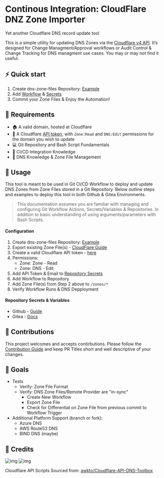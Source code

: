 # Continous Integration: CloudFlare DNZ Zone Importer

Yet another Cloudflare DNS record update tool

This is a simple utility for updating DNS Zones via the [Cloudflare v4 API](https://api.cloudflare.com/). It’s designed for Change Managment/Approval workflows or Audit Control & Change Tracking for DNS managment use cases. You may or may not find it useful.

## :zap: Quick start

1. Create dns-zone-files Repository: [Example](https://github.com/UpInSmoke-FC/example-dns-zone-files)
1. Add [Workflow](../examples/workflows/update-dns.yml) & [Secrets](#repository-secrets--variables)
1. Commit your Zone Files & Enjoy the Automation!

## :toolbox: Requirements

- :house: A valid domain, hosted at Cloudflare
- :closed_lock_with_key: A Cloudflare [API token](https://dash.cloudflare.com/profile/api-tokens), with `Zone:Read` and `DNS:Edit` permissions for the domain you wish to update
- :computer: Git Repository and Bash Script Fundamentals
- :electric_plug: CI/CD Integration Knowledge
- :signal_strength: DNS Knowledge & Zone File Management

## :rocket: Usage

This tool is meant to be used in Git CI/CD Workflow to deploy and update DNS Zones from Zone Files stored in a Git Repository. Below outline steps and examples to deploy this tool in both Github & Gitea Environments.

> This documentation assumes you are familiar with managing and configuring Git Workflow Actions, Secrets/Variables & Repositories. In addition to basic understanding of using arguments/parameters with Bash Scripts.

#### Configuration

1. Create dns-zone-files Repository: [Example](https://github.com/UpInSmoke-FC/example-dns-zone-files)
1. Export existing Zone File(s) - [CloudFlare Guide](https://developers.cloudflare.com/dns/manage-dns-records/how-to/import-and-export/#export-records)
1. Create a valid Cloudflare API token - [here](https://dash.cloudflare.com/profile/api-tokens)
1. Permissions:
    - Zone: Zone - Read
    - Zone: DNS - Edit
1. Add API Token & Email to [Repository Secrets](#repository-secrets--variables)
1. Add Workflow to Repository
1. Add Zone File(s) from Step 2 above to `/zones/*`
1. Verify Workflow Runs & DNS Depployment

#### Repository Secrets & Variables
- Github - [Guide](https://docs.github.com/en/actions/security-guides/using-secrets-in-github-actions)
- Gitea - [Docs](https://docs.gitea.com/usage/secrets)


## :repeat: Contributions 

This project welcomes and accepts contirbutions. Please follow the [Contribution Guide]() and keep PR Titles short and well descriptive of your changes.

## :dart: Goals
- Tests
  - Verify: Zone File Format
  - Verify: DNS Zone Files/Remote Provider are "in-sync"
    - Create New Workflow
    - Export Zone File
    - Check for Differential on Zone File from previous commit to Workflow Trigger
- Additional Platform Support (branch or fork): 
  - Azure DNS 
  - AWS Route53 DNS
  - BIND DNS (maybe)

## :bookmark: Credits
![img](https://avatars.githubusercontent.com/u/90076873?size=64)
![img](https://avatars.githubusercontent.com/u/89759210?size=64)

Cloudflare API Scripts Sourced from: [awkto/Cloudflare-API-DNS-Toolbox](https://github.com/awkto/Cloudflare-DNS-API-Toolbox)